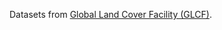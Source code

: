 Datasets from [Global Land Cover Facility (GLCF)](https://geog.umd.edu/feature/global-land-cover-facility-%28glcf%29).

